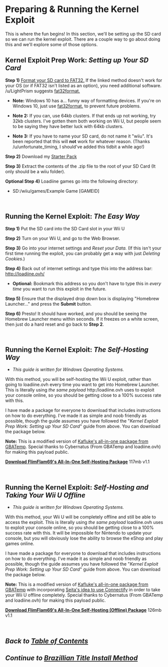 # **Preparing & Running the Kernel Exploit**

This is where the fun begins! In this section, we'll be setting up the SD card so we can run the kernel exploit. There are a couple way to go about doing this and we'll explore some of those options.

## Kernel Exploit Prep Work: *Setting up Your SD Card*

**Step 1)** [Format your SD card to FAT32.](http://www.wikihow.com/Format-an-SD-Card) If the linked method doesn't work for your OS (or if FAT32 isn't listed as an option), you need additional software. /u/LightPrism suggests [fat32format.](http://www.ridgecrop.demon.co.uk/index.htm?guiformat.htm)

* **Note:** Windows 10 has a... funny way of formatting devices. If you're on Windows 10, just use [fat32format.](http://www.ridgecrop.demon.co.uk/index.htm?guiformat.htm) to prevent future problems.

* **Note 2:** If you can, use 64kb clusters. If that ends up not working, try 32kb clusters. I've gotten them both working on Wii U, but people seem to be saying they have better luck with 64kb clusters.

* **Note 3:** If you have to name your SD card, do not name it "wiiu". It's been reported that this will **not** work for whatever reason. (Thanks /u/unfortunate_timing, I should've added this tidbit a while ago!)

**Step 2)** Download my [Starter Pack](https://drive.google.com/open?id=0BzJAGHWBJ_5saVNnMXhzTkVhR2s)

**Step 3)** Extract the contents of the .zip file to the root of your SD Card (It only should be a wiiu folder).

**Optional Step 4)** Loadiine games go into the following directory:

* SD:/wiiu/games/Example Game [GAMEID]

&nbsp;

## Running the Kernel Exploit: *The Easy Way*

**Step 1)** Put the SD card into the SD Card slot in your Wii U

**Step 2)** Turn on your Wii U, and go to the Web Browser.

**Step 3)** Go into your internet settings and *Reset your Data.* (If this isn't your first time running the exploit, you can probably get a way with just *Deleting Cookies*.)

**Step 4)** Back out of internet settings and type this into the address bar: http://loadiine.ovh/ 

* **Optional:** Bookmark this address so you don't have to type this in *every time* you want to run this exploit in the future.

**Step 5)** Ensure that the displayed drop down box is displaying "Homebrew Launcher..." and press the **Submit** button.

**Step 6)** Presto! It should have worked, and you should be seeing the Homebrew Launcher menu within seconds. If it freezes on a white screen, then just do a hard reset and go back to **Step 2**.

&nbsp;

## Running the Kernel Exploit: *The Self-Hosting Way*

* *This guide is written for Windows Operating Systems.*

With this method, you will be self-hosting the Wii U exploit, rather than going to loadiine.ovh every time you want to get into Homebrew Launcher. This is literally using *the same payload* http:/loadiine.ovh uses to exploit your console online, so you should be getting close to a 100% success rate with this.

I have made a package for everyone to download that includes instructions on how to do everything. I've made it as simple and noob friendly as possible, though the guide assumes you have followed the "*Kernel Exploit Prep Work: Setting up Your SD Card*" guide from above. You can download the package below.

**Note:** This is a modified version of [Kafluke's all-in-one package from GBATemp](http://gbatemp.net/threads/5-5-1-5-4-0-5-3-2-self-hosting-package-everything-in-one-zip-file.424679/). Special thanks to Cybernatus (From GBATemp and loadiine.ovh) for making this payload public.

[**Download FlimFlam69's All-In-One Self-Hosting Package**](https://drive.google.com/open?id=0BzJAGHWBJ_5sNmphWWVPSTlNMGM) 117mb v1.1

&nbsp;

## Running the Kernel Exploit: *Self-Hosting and Taking Your Wii U Offline*

* *This guide is written for Windows Operating Systems.*

With this method, your Wii U will be completely offline and still be able to access the exploit. This is literally using *the same payload* loadiine.ovh uses to exploit your console online, so you should be getting close to a 100% success rate with this. It will be impossible for Nintendo to update your console, but you will obviously lose the ability to browse the eShop and play games online.

I have made a package for everyone to download that includes instructions on how to do everything. I've made it as simple and noob friendly as possible, though the guide assumes you have followed the "*Kernel Exploit Prep Work: Setting up Your SD Card*" guide from above. You can download the package below.

**Note:** This is a modified version of [Kafluke's all-in-one package from GBATemp](http://gbatemp.net/threads/5-5-1-5-4-0-5-3-2-self-hosting-package-everything-in-one-zip-file.424679/) with incorporating [Seita's idea to use Connectify](http://gbatemp.net/threads/run-kexploit-and-loadiine-offline-using-connectify.425212/) in order to take your Wii U offline completely. Special thanks to Cybernatus (From GBATemp and loadiine.ovh) for making this payload public.

[**Download FlimFlam69's All-In-One Self-Hosting (Offline) Package**](https://drive.google.com/open?id=0BzJAGHWBJ_5sM3cwVmFRRE03WkU) 126mb v1.1

&nbsp;
## *Back to [Table of Contents](https://github.com/FlimFlam69/WiiUTutorial/blob/master/README.md)*
## *Continue to [Brazillian Title Install Method](https://github.com/FlimFlam69/WiiUTutorial/blob/master/ABrazilianWaysToDoThings.md)*
